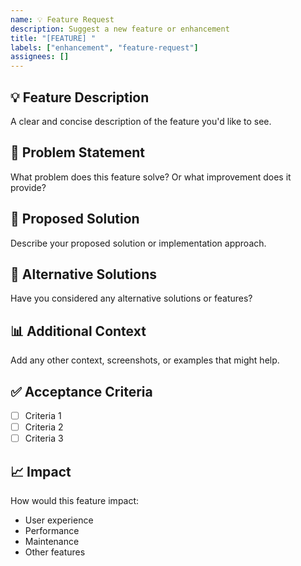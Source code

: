 ```yaml
---
name: 💡 Feature Request
description: Suggest a new feature or enhancement
title: "[FEATURE] "
labels: ["enhancement", "feature-request"]
assignees: []
---
```


## 💡 Feature Description
A clear and concise description of the feature you'd like to see.

## 🎯 Problem Statement
What problem does this feature solve? Or what improvement does it provide?

## 💭 Proposed Solution
Describe your proposed solution or implementation approach.

## 🔄 Alternative Solutions
Have you considered any alternative solutions or features?

## 📊 Additional Context
Add any other context, screenshots, or examples that might help.

## ✅ Acceptance Criteria
- [ ] Criteria 1
- [ ] Criteria 2
- [ ] Criteria 3

## 📈 Impact
How would this feature impact:
- User experience
- Performance
- Maintenance
- Other features
